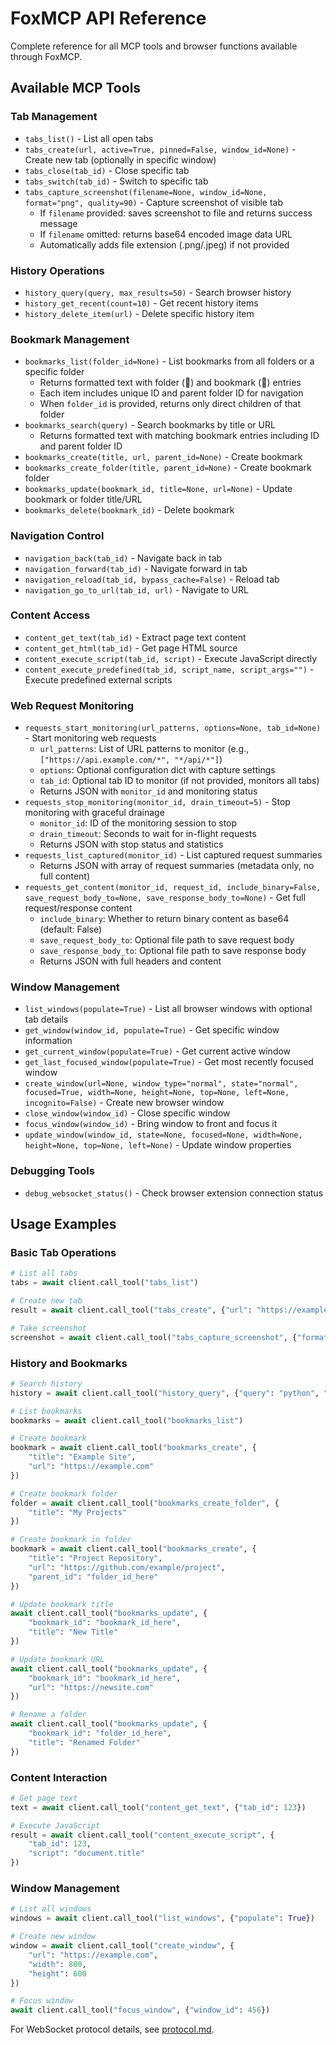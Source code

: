 # FoxMCP API Reference

Complete reference for all MCP tools and browser functions available through FoxMCP.

## Available MCP Tools

### Tab Management
- `tabs_list()` - List all open tabs
- `tabs_create(url, active=True, pinned=False, window_id=None)` - Create new tab (optionally in specific window)
- `tabs_close(tab_id)` - Close specific tab
- `tabs_switch(tab_id)` - Switch to specific tab
- `tabs_capture_screenshot(filename=None, window_id=None, format="png", quality=90)` - Capture screenshot of visible tab
  - If `filename` provided: saves screenshot to file and returns success message
  - If `filename` omitted: returns base64 encoded image data URL
  - Automatically adds file extension (.png/.jpeg) if not provided

### History Operations
- `history_query(query, max_results=50)` - Search browser history
- `history_get_recent(count=10)` - Get recent history items
- `history_delete_item(url)` - Delete specific history item

### Bookmark Management
- `bookmarks_list(folder_id=None)` - List bookmarks from all folders or a specific folder
  - Returns formatted text with folder (📁) and bookmark (🔖) entries
  - Each item includes unique ID and parent folder ID for navigation
  - When `folder_id` is provided, returns only direct children of that folder
- `bookmarks_search(query)` - Search bookmarks by title or URL
  - Returns formatted text with matching bookmark entries including ID and parent folder ID
- `bookmarks_create(title, url, parent_id=None)` - Create bookmark
- `bookmarks_create_folder(title, parent_id=None)` - Create bookmark folder
- `bookmarks_update(bookmark_id, title=None, url=None)` - Update bookmark or folder title/URL
- `bookmarks_delete(bookmark_id)` - Delete bookmark

### Navigation Control
- `navigation_back(tab_id)` - Navigate back in tab
- `navigation_forward(tab_id)` - Navigate forward in tab
- `navigation_reload(tab_id, bypass_cache=False)` - Reload tab
- `navigation_go_to_url(tab_id, url)` - Navigate to URL

### Content Access
- `content_get_text(tab_id)` - Extract page text content
- `content_get_html(tab_id)` - Get page HTML source
- `content_execute_script(tab_id, script)` - Execute JavaScript directly
- `content_execute_predefined(tab_id, script_name, script_args="")` - Execute predefined external scripts

### Web Request Monitoring
- `requests_start_monitoring(url_patterns, options=None, tab_id=None)` - Start monitoring web requests
  - `url_patterns`: List of URL patterns to monitor (e.g., `["https://api.example.com/*", "*/api/*"]`)
  - `options`: Optional configuration dict with capture settings
  - `tab_id`: Optional tab ID to monitor (if not provided, monitors all tabs)
  - Returns JSON with `monitor_id` and monitoring status
- `requests_stop_monitoring(monitor_id, drain_timeout=5)` - Stop monitoring with graceful drainage
  - `monitor_id`: ID of the monitoring session to stop
  - `drain_timeout`: Seconds to wait for in-flight requests
  - Returns JSON with stop status and statistics
- `requests_list_captured(monitor_id)` - List captured request summaries
  - Returns JSON with array of request summaries (metadata only, no full content)
- `requests_get_content(monitor_id, request_id, include_binary=False, save_request_body_to=None, save_response_body_to=None)` - Get full request/response content
  - `include_binary`: Whether to return binary content as base64 (default: False)
  - `save_request_body_to`: Optional file path to save request body
  - `save_response_body_to`: Optional file path to save response body
  - Returns JSON with full headers and content

### Window Management
- `list_windows(populate=True)` - List all browser windows with optional tab details
- `get_window(window_id, populate=True)` - Get specific window information
- `get_current_window(populate=True)` - Get current active window
- `get_last_focused_window(populate=True)` - Get most recently focused window
- `create_window(url=None, window_type="normal", state="normal", focused=True, width=None, height=None, top=None, left=None, incognito=False)` - Create new browser window
- `close_window(window_id)` - Close specific window
- `focus_window(window_id)` - Bring window to front and focus it
- `update_window(window_id, state=None, focused=None, width=None, height=None, top=None, left=None)` - Update window properties

### Debugging Tools
- `debug_websocket_status()` - Check browser extension connection status

## Usage Examples

### Basic Tab Operations
```python
# List all tabs
tabs = await client.call_tool("tabs_list")

# Create new tab
result = await client.call_tool("tabs_create", {"url": "https://example.com"})

# Take screenshot
screenshot = await client.call_tool("tabs_capture_screenshot", {"format": "png"})
```

### History and Bookmarks
```python
# Search history
history = await client.call_tool("history_query", {"query": "python", "max_results": 10})

# List bookmarks
bookmarks = await client.call_tool("bookmarks_list")

# Create bookmark
bookmark = await client.call_tool("bookmarks_create", {
    "title": "Example Site",
    "url": "https://example.com"
})

# Create bookmark folder
folder = await client.call_tool("bookmarks_create_folder", {
    "title": "My Projects"
})

# Create bookmark in folder
bookmark = await client.call_tool("bookmarks_create", {
    "title": "Project Repository",
    "url": "https://github.com/example/project",
    "parent_id": "folder_id_here"
})

# Update bookmark title
await client.call_tool("bookmarks_update", {
    "bookmark_id": "bookmark_id_here",
    "title": "New Title"
})

# Update bookmark URL
await client.call_tool("bookmarks_update", {
    "bookmark_id": "bookmark_id_here",
    "url": "https://newsite.com"
})

# Rename a folder
await client.call_tool("bookmarks_update", {
    "bookmark_id": "folder_id_here",
    "title": "Renamed Folder"
})
```

### Content Interaction
```python
# Get page text
text = await client.call_tool("content_get_text", {"tab_id": 123})

# Execute JavaScript
result = await client.call_tool("content_execute_script", {
    "tab_id": 123,
    "script": "document.title"
})
```

### Window Management
```python
# List all windows
windows = await client.call_tool("list_windows", {"populate": True})

# Create new window
window = await client.call_tool("create_window", {
    "url": "https://example.com",
    "width": 800,
    "height": 600
})

# Focus window
await client.call_tool("focus_window", {"window_id": 456})
```

For WebSocket protocol details, see [protocol.md](protocol.md).